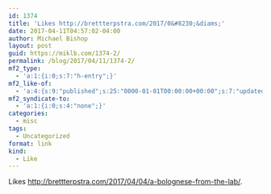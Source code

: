 ```yaml
---
id: 1374
title: 'Likes http://brettterpstra.com/2017/0&#8230;&diams;'
date: 2017-04-11T04:57:02-04:00
author: Michael Bishop
layout: post
guid: https://miklb.com/1374-2/
permalink: /blog/2017/04/11/1374-2/
mf2_type:
  - 'a:1:{i:0;s:7:"h-entry";}'
mf2_like-of:
  - 'a:4:{s:9:"published";s:25:"0000-01-01T00:00:00+00:00";s:7:"updated";s:25:"0000-01-01T00:00:00+00:00";s:8:"category";a:1:{i:0;s:0:"";}s:3:"url";s:61:"http://brettterpstra.com/2017/04/04/a-bolognese-from-the-lab/";}'
mf2_syndicate-to:
  - 'a:1:{i:0;s:4:"none";}'
categories:
  - misc
tags:
  - Uncategorized
format: link
kind:
  - Like
---
```

<p>Likes <a class="u-like-of" href="http://brettterpstra.com/2017/04/04/a-bolognese-from-the-lab/">http://brettterpstra.com/2017/04/04/a-bolognese-from-the-lab/</a>.</p>
